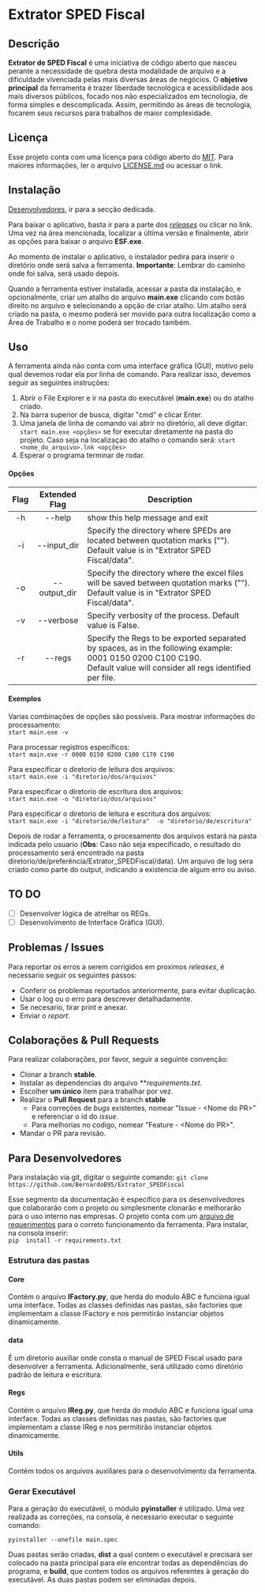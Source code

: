 # Extrator SPED Fiscal 
## Descrição
**Extrator de SPED Fiscal** é uma iniciativa de código aberto que nasceu perante a necessidade de quebra desta modalidade de arquivo e a dificuldade vivenciada pelas mais diversas áreas de negócios. O **objetivo principal** da ferramenta é trazer liberdade tecnológica e acessibilidade aos mais diversos públicos, focado nos não especializados em tecnologia, de forma simples e descomplicada. Assim, permitindo às áreas de tecnologia, focarem seus recursos para trabalhos de maior complexidade.


## Licença
Esse projeto conta com uma licença para código aberto do [MIT](https://choosealicense.com/licenses/mit/). Para maiores informações, ler o arquivo [LICENSE.md](https://github.com/BernardoB95/Extrator_SPEDFiscal/blob/main/README.md) ou acessar o link.

## Instalação
[Desenvolvedores](#para-desenvolvedores), ir para a secção dedicada.

Para baixar o aplicativo, basta ir para a parte dos [_releases_](https://github.com/BernardoB95/Extrator_SPEDFiscal/releases) ou clicar no link. Uma vez na área mencionada, localizar a última versão e finalmente, abrir as opções para baixar o arquivo **ESF.exe**.

Ao momento de instalar o aplicativo, o instalador pedira para inserir o diretório onde será salva a ferramenta. **Importante**: Lembrar do caminho onde foi salva, será usado depois.

Quando a ferramenta estiver instalada, acessar a pasta da instalação, e opcionalmente, criar um atalho do arquivo **main.exe** clicando com botão direito no arquivo e selecionando a opção de criar atalho.
Um atalho será criado na pasta, o mesmo poderá ser movido para outra localização como a Área de Trabalho e o nome poderá ser trocado também.



## Uso
A ferramenta ainda não conta com uma interface gráfica (GUI), motivo pelo qual devemos rodar ela por linha de comando. Para realizar isso, devemos seguir as seguintes instruções:
1. Abrir o File Explorer e ir na pasta do executável (**main.exe**) ou do atalho criado.
2. Na barra superior de busca, digitar "cmd" e clicar Enter.
3. Uma janela de linha de comando vai abrir no diretório, alí deve digitar: `start main.exe <opções>` se for executar diretamente na pasta do projeto. Caso seja na localizaçao do atalho o comando será: `start <nome_do_arquivo>.lnk <opções>`
4. Esperar o programa terminar de rodar.

#### Opções
| Flag   | Extended Flag | Description |
| :----: | :-----------: | --------------------- |
| -h     | --help        | show this help message and exit |
| -i     | --input_dir   | Specify the directory where SPEDs are located between quotation marks ("").<br> Default value is in "Extrator SPED Fiscal/data". |
| -o     | --output_dir  | Specify the directory where the excel files will be saved between quotation marks ("").<br> Default value is in "Extrator SPED Fiscal/data". |
| -v     | --verbose     | Specify verbosity of the process. Default value is False. |
| -r     | --regs        | Specify the Regs to be exported separated by spaces, as in the following example: 0001 0150 0200 C100 C190.<br> Default value will consider all regs identified per file. |

#### Exemplos
Varias combinações de opções são possíveis.
Para mostrar informações do processamento:<br>
`start main.exe -v`

Para processar registros específicos:<br>
`start main.exe -r 0000 0150 0200 C100 C170 C190`

Para especificar o diretorio de leitura  dos arquivos:<br>
`start main.exe -i "diretorio/dos/arquivos"`

Para especificar o diretorio de escritura dos arquivos:<br>
`start main.exe -o "diretorio/dos/arquivos"`

Para especificar o diretorio de leitura e escritura dos arquivos:<br>
`start main.exe -i "diretorio/de/leitura"  -o "diretorio/de/escritura"`

Depois de rodar a ferramenta, o procesamento dos arquivos estará na pasta indicada pelo usuario (**Obs**: Caso não seja especificado, o resultado do processamento será encontrado na pasta diretorio/de/preferência/Extrator_SPEDFiscal/data). Um arquivo de log sera criado como parte do output, indicando a existencia de algum erro ou aviso.

## TO DO
- [ ] Desenvolver lógica de atrelhar os REGs.
- [ ] Desenvolvimento de Interface Gráfica (GUI).

## Problemas / Issues
Para reportar os erros a serem corrigidos em proximos *releases*, é necessario seguir os seguintes passos:
- Conferir os problemas reportados anteriormente, para evitar duplicação.
- Usar o log ou o erro para descrever detalhadamente.
- Se necesario, tirar print e anexar.
- Enviar o *report*.


## Colaborações & Pull Requests
Para realizar colaborações, por favor, seguir a seguinte convenção:
 - Clonar a branch **stable**.
 - Instalar as dependencias do arquivo ***requirements.txt*.
 - Escolher **um único** item para trabalhar por vez.
 - Realizar o **Pull Request** para a branch **stable**
   - Para correções de *bugs* existentes, nomear "Issue - \<Nome do PR\>" e referenciar o id do *issue*.
   - Para melhorias no codigo, nomear "Feature - \<Nome do PR\>".
 - Mandar o PR para revisão.

## Para Desenvolvedores

Para instalação via git, digitar o seguinte comando: `git clone https://github.com/BernardoB95/Extrator_SPEDFiscal`


Esse segmento da documentação é específico para os desenvolvedores que colaborarão com o projeto ou simplesmente clonarão e melhorarão para o uso interno nas empresas. O projeto conta com um [arquivo de requerimentos](https://github.com/BernardoB95/Extrator_SPEDFiscal/edit/main/requirements.txt) para o correto funcionamento da ferramenta. Para instalar, na consola inserir: <br>
`pip  install -r requirements.txt`

### Estrutura das pastas
#### Core
Contém o arquivo **IFactory.py**, que herda do modulo ABC e funciona igual uma interface. Todas as classes definidas nas pastas, são factories que implementam a classe IFactory e nos permitirão instanciar objetos dinamicamente.

#### data
É um diretorio auxiliar onde consta o manual de SPED Fiscal usado para desenvolver a ferramenta. Adicionalmente, será utilizado como diretório padrão de leitura e escritura.

#### Regs
Contém o arquivo **IReg.py**, que herda do modulo ABC e funciona igual uma interface. Todas as classes definidas nas pastas, são factories que implementam a classe IReg e nos permitirão instanciar objetos dinamicamente.

#### Utils
Contém todos os arquivos auxiliares para o desenvolvimento da ferramenta.

### Gerar Executável
Para a geração do executável, o módulo **pyinstaller** é utilizado. Uma vez realizada as correções, na consola, é necessario executar o seguinte comando:<br>

`pyinstaller --onefile main.spec`<br>

Duas pastas serão criadas, **dist** a qual contem o executável e precisará ser colocado na pasta principal para ele encontrar todas as dependências do programa, e **build**, que contem todos os arquivos referentes à geração do executável. As duas pastas podem ser eliminadas depois.
